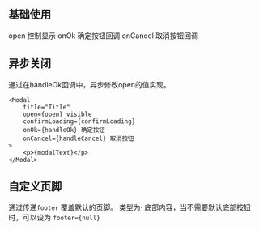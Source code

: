 ## 基础使用
open 控制显示
onOk 确定按钮回调
onCancel 取消按钮回调

## 异步关闭
通过在handleOk回调中，异步修改open的值实现。
```
<Modal
	title="Title"
	open={open} visible
	confirmLoading={confirmLoading}
	onOk={handleOk} 确定按钮
	onCancel={handleCancel} 取消按钮
>
	<p>{modalText}</p>
</Modal>
```

## 自定义页脚
通过传递`footer` 覆盖默认的页脚。
类型为·
底部内容，当不需要默认底部按钮时，可以设为 `footer={null}`
<!--stackedit_data:
eyJoaXN0b3J5IjpbLTE2NDAzNDg3MzYsLTE3NzU0NzY4MzldfQ
==
-->